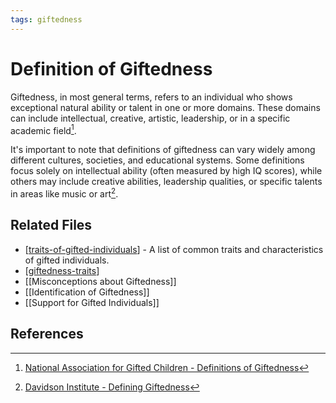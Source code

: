 ```yaml
---
tags: giftedness
---
```

# Definition of Giftedness

Giftedness, in most general terms, refers to an individual who shows exceptional natural ability or talent in one or more domains. These domains can include intellectual, creative, artistic, leadership, or in a specific academic field[^1]. 

It's important to note that definitions of giftedness can vary widely among different cultures, societies, and educational systems. Some definitions focus solely on intellectual ability (often measured by high IQ scores), while others may include creative abilities, leadership qualities, or specific talents in areas like music or art[^2].

## Related Files
- [[traits-of-gifted-individuals]] - A list of common traits and characteristics of gifted individuals.
- [[giftedness-traits]]
- [[Misconceptions about Giftedness]]
- [[Identification of Giftedness]]
- [[Support for Gifted Individuals]]

## References
[^1]: [National Association for Gifted Children - Definitions of Giftedness](https://www.nagc.org/resources-publications/resources/definitions-giftedness)
[^2]: [Davidson Institute - Defining Giftedness](https://www.davidsongifted.org/search-database/entry/a10558)


[//begin]: # "Autogenerated link references for markdown compatibility"
[traits-of-gifted-individuals]: traits-of-gifted-individuals.md "Traits of Gifted Individuals"
[giftedness-traits]: giftedness-traits.md "Giftedness Traits"
[//end]: # "Autogenerated link references"